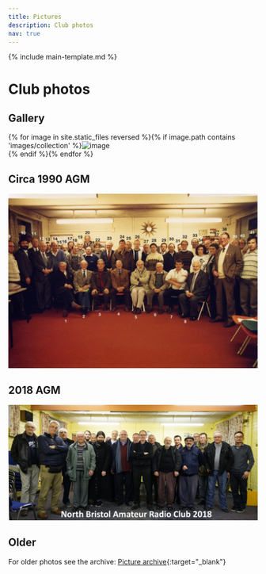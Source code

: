 ```yaml
---
title: Pictures
description: Club photos
nav: true
---
```


{% include main-template.md %}

# Club photos

## Gallery

{% for image in site.static_files reversed %}{% if image.path contains 'images/collection' %}<img src="{{ site.baseurl }}{{ image.path }}" alt="image"/><br/>{% endif %}{% endfor %}

## Circa 1990 AGM

![1990-club-photo-circa.jpg](/assets/images/1990-club-photo-circa.jpg)

## 2018 AGM 

![2018-club-photo-agm.jpg](/assets/images/2018-club-photo-agm.jpg)

## Older

For older photos see the archive: [Picture archive](https://nbarc.weebly.com/picture-archive.html){:target="_blank"}